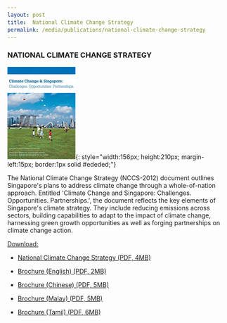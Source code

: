 ```yaml
---
layout: post
title:  National Climate Change Strategy
permalink: /media/publications/national-climate-change-strategy
---
```


### NATIONAL CLIMATE CHANGE STRATEGY

![National Climate Change Strategy](/images/national-climate-change-strategy.jpg "National Climate Change Strategy"){: style="width:156px; height:210px; margin-left:15px; border:1px solid #ededed;"}

The National Climate Change Strategy (NCCS-2012) document outlines Singapore's plans to address climate change through a whole-of-nation approach. Entitled 'Climate Change and Singapore: Challenges. Opportunities. Partnerships.', the document reflects the key elements of Singapore's climate strategy. They include reducing emissions across sectors, building capabilities to adapt to the impact of climate change, harnessing green growth opportunities as well as forging partnerships on climate change action.

<u>Download:</u>

* [<a href="/docs/default-source/publications/national-climate-change-strategy.pdf" target="_blank">National Climate Change Strategy (PDF, 4MB)</a>](/docs/default-source/publications/national-climate-change-strategy.pdf)

* [<a href="/docs/default-source/publications/national-climate-change-strategy-brochure-english.pdf" target="_blank">Brochure (English) (PDF, 2MB)</a>](/docs/default-source/publications/national-climate-change-strategy-brochure-english.pdf)

* [<a href="/docs/default-source/publications/national-climate-change-strategy-brochure-chinese.pdf" target="_blank">Brochure (Chinese) (PDF, 5MB)</a>](/docs/default-source/publications/national-climate-change-strategy-brochure-chinese.pdf)

* [<a href="/docs/default-source/publications/national-climate-change-strategy-brochure-malay.pdf" target="_blank">Brochure (Malay) (PDF, 5MB)</a>](/docs/default-source/publications/national-climate-change-strategy-brochure-malay.pdf)

* [<a href="/docs/default-source/publications/national-climate-change-strategy-brochure-tamil.pdf" target="_blank">Brochure (Tamil) (PDF, 6MB)</a>](/docs/default-source/publications/national-climate-change-strategy-brochure-tamil.pdf)

